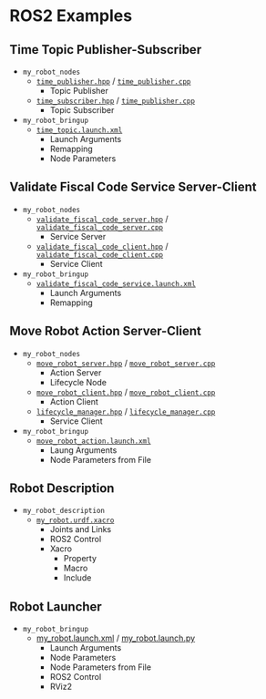 # ROS2 Examples

## Time Topic Publisher-Subscriber

* `my_robot_nodes`
  * [`time_publisher.hpp`](my_robot_nodes/include/my_robot_nodes/time_publisher.hpp) / [`time_publisher.cpp`](my_robot_nodes/src/time_publisher.cpp)
    * Topic Publisher
  * [`time_subscriber.hpp`](my_robot_nodes/include/my_robot_nodes/time_subscriber.hpp) / [`time_publisher.cpp`](my_robot_nodes/src/time_subscriber.cpp)
    * Topic Subscriber
* `my_robot_bringup`
  * [`time_topic.launch.xml`](my_robot_bringup/launch/time_topic.launch.xml)
    * Launch Arguments
    * Remapping
    * Node Parameters

## Validate Fiscal Code Service Server-Client

* `my_robot_nodes`
  * [`validate_fiscal_code_server.hpp`](my_robot_nodes/include/my_robot_nodes/validate_fiscal_code_server.hpp) / [`validate_fiscal_code_server.cpp`](my_robot_nodes/src/validate_fiscal_code_server.cpp)
    * Service Server
  * [`validate_fiscal_code_client.hpp`](my_robot_nodes/include/my_robot_nodes/validate_fiscal_code_client.hpp) / [`validate_fiscal_code_client.cpp`](my_robot_nodes/src/validate_fiscal_code_client.cpp)
    * Service Client
* `my_robot_bringup`
  * [`validate_fiscal_code_service.launch.xml`](my_robot_bringup/launch/validate_fiscal_code_service.launch.xml)
    * Launch Arguments
    * Remapping

## Move Robot Action Server-Client

* `my_robot_nodes`
  * [`move_robot_server.hpp`](my_robot_nodes/include/my_robot_nodes/move_robot_server.hpp) / [`move_robot_server.cpp`](my_robot_nodes/src/move_robot_server.cpp)
    * Action Server
    * Lifecycle Node
  * [`move_robot_client.hpp`](my_robot_nodes/include/my_robot_nodes/move_robot_client.hpp) / [`move_robot_client.cpp`](my_robot_nodes/src/move_robot_client.cpp)
    * Action Client
  * [`lifecycle_manager.hpp`](my_robot_nodes/include/my_robot_nodes/lifecycle_manager.hpp) / [`lifecycle_manager.cpp`](my_robot_nodes/src/lifecycle_manager.cpp)
    * Service Client
* `my_robot_bringup`
  * [`move_robot_action.launch.xml`](my_robot_bringup/launch/move_robot_action.launch.xml)
    * Laung Arguments
    * Node Parameters from File

## Robot Description

* `my_robot_description`
  * [`my_robot.urdf.xacro`](my_robot_description/urdf/my_robot.urdf.xacro)
    * Joints and Links
    * ROS2 Control
    * Xacro
      * Property
      * Macro
      * Include

## Robot Launcher

* `my_robot_bringup`
  * [my_robot.launch.xml](my_robot_bringup/launch/my_robot.launch.xml) / [my_robot.launch.py](my_robot_bringup/launch/my_robot.launch.py)
    * Launch Arguments
    * Node Parameters
    * Node Parameters from File
    * ROS2 Control
    * RViz2
